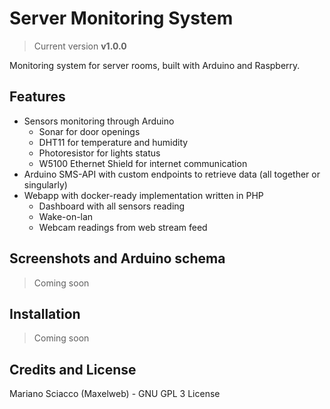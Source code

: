 # Server Monitoring System

> Current version __v1.0.0__

Monitoring system for server rooms, built with Arduino and Raspberry.

## Features

- Sensors monitoring through Arduino
  - Sonar for door openings
  - DHT11 for temperature and humidity
  - Photoresistor for lights status
  - W5100 Ethernet Shield for internet communication
- Arduino SMS-API with custom endpoints to retrieve data (all together or singularly)
- Webapp with docker-ready implementation written in PHP
  - Dashboard with all sensors reading
  - Wake-on-lan
  - Webcam readings from web stream feed

## Screenshots and Arduino schema

> Coming soon

## Installation

> Coming soon

## Credits and License

Mariano Sciacco (Maxelweb) - GNU GPL 3 License
